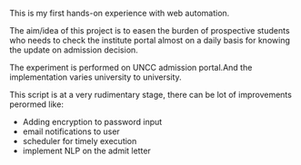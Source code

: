 This is my first hands-on experience with web automation.

The aim/idea of this project is to easen the burden of prospective students who needs to check the institute portal almost on a daily basis for knowing the update on admission decision.

The experiment is performed on UNCC admission portal.And the implementation varies university to university.

This script is at a very rudimentary stage, there can be lot of improvements perormed like:
* Adding encryption to password input
* email notifications to user
* scheduler for timely execution
* implement NLP on the admit letter